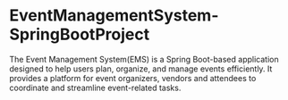 # EventManagementSystem-SpringBootProject
The Event Management System(EMS) is a Spring Boot-based application designed to help users plan, organize, and manage events efficiently. It provides a platform for event organizers, vendors and attendees to coordinate and streamline event-related tasks.
